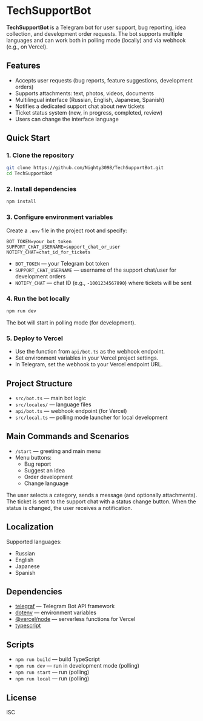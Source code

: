 # TechSupportBot

**TechSupportBot** is a Telegram bot for user support, bug reporting, idea collection, and development order requests. The bot supports multiple languages and can work both in polling mode (locally) and via webhook (e.g., on Vercel).

## Features

- Accepts user requests (bug reports, feature suggestions, development orders)
- Supports attachments: text, photos, videos, documents
- Multilingual interface (Russian, English, Japanese, Spanish)
- Notifies a dedicated support chat about new tickets
- Ticket status system (new, in progress, completed, review)
- Users can change the interface language

## Quick Start

### 1. Clone the repository

```bash
git clone https://github.com/Nighty3098/TechSupportBot.git
cd TechSupportBot
```

### 2. Install dependencies

```bash
npm install
```

### 3. Configure environment variables

Create a `.env` file in the project root and specify:

```
BOT_TOKEN=your_bot_token
SUPPORT_CHAT_USERNAME=support_chat_or_user
NOTIFY_CHAT=chat_id_for_tickets
```

- `BOT_TOKEN` — your Telegram bot token
- `SUPPORT_CHAT_USERNAME` — username of the support chat/user for development orders
- `NOTIFY_CHAT` — chat ID (e.g., `-1001234567890`) where tickets will be sent

### 4. Run the bot locally

```bash
npm run dev
```

The bot will start in polling mode (for development).

### 5. Deploy to Vercel

- Use the function from `api/bot.ts` as the webhook endpoint.
- Set environment variables in your Vercel project settings.
- In Telegram, set the webhook to your Vercel endpoint URL.

## Project Structure

- `src/bot.ts` — main bot logic
- `src/locales/` — language files
- `api/bot.ts` — webhook endpoint (for Vercel)
- `src/local.ts` — polling mode launcher for local development

## Main Commands and Scenarios

- `/start` — greeting and main menu
- Menu buttons:
  - Bug report
  - Suggest an idea
  - Order development
  - Change language

The user selects a category, sends a message (and optionally attachments). The ticket is sent to the support chat with a status change button. When the status is changed, the user receives a notification.

## Localization

Supported languages:
- Russian
- English
- Japanese
- Spanish

## Dependencies

- [telegraf](https://github.com/telegraf/telegraf) — Telegram Bot API framework
- [dotenv](https://github.com/motdotla/dotenv) — environment variables
- [@vercel/node](https://vercel.com/docs/functions/serverless-functions/runtimes/node) — serverless functions for Vercel
- [typescript](https://www.typescriptlang.org/)

## Scripts

- `npm run build` — build TypeScript
- `npm run dev` — run in development mode (polling)
- `npm run start` — run (polling)
- `npm run local` — run (polling)

## License

ISC
